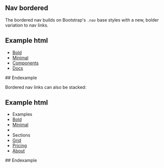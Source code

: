 ## Nav bordered

The bordered nav builds on Bootstrap's `.nav` base styles with a new, bolder variation to nav links.

## Example html
<ul class="nav nav-bordered">
  <li class="nav-item">
    <a class="nav-link active" href="#">Bold</a>
  </li>
  <li class="nav-item">
    <a class="nav-link" href="#">Minimal</a>
  </li>
  <li class="nav-item">
    <a class="nav-link" href="#">Components</a>
  </li>
  <li class="nav-item">
    <a class="nav-link" href="#">Docs</a>
  </li>
</ul>
## Endexample

Bordered nav links can also be stacked:

## Example html
<ul class="nav nav-bordered nav-stacked">
  <li class="nav-header">Examples</li>
  <li class="nav-item">
    <a class="nav-link active" href="#">Bold</a>
  </li>
  <li class="nav-item">
    <a class="nav-link" href="#">Minimal</a>
  </li>

  <li class="nav-divider"></li>
  <li class="nav-header">Sections</li>

  <li class="nav-item">
    <a class="nav-link" href="#">Grid</a>
  </li>
  <li class="nav-item">
    <a class="nav-link" href="#">Pricing</a>
  </li>
  <li class="nav-item">
    <a class="nav-link" href="#">About</a>
  </li>
</ul>
## Endexample
